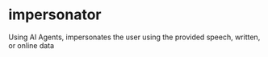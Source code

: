 # impersonator
Using AI Agents, impersonates the user using the provided speech, written, or online data
